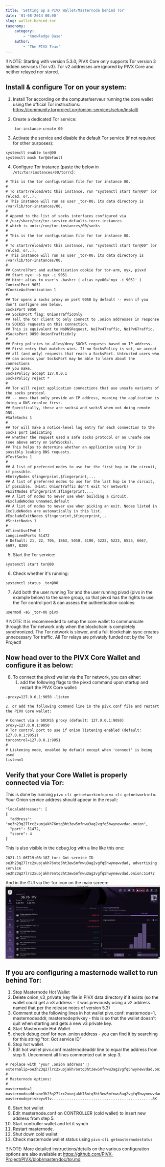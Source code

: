 ```yaml
---
title: 'Setting up a PIVX Wallet/Masternode behind Tor'
date: '01-08-2014 00:00'
slug: wallet-behind-tor
taxonomy:
    category:
        - 'Knowledge Base'
    author:
        - 'The PIVX Team'
---
```


!! NOTE: Starting with version 5.3.0, PIVX Core only supports Tor version 3 hidden services (Tor v3). Tor v2 addresses are ignored by PIVX Core and neither relayed nor stored.

## Install & configure Tor on your system:

1. Install Tor according on the computer/serveur running the core wallet using the official Tor instructions: https://community.torproject.org/onion-services/setup/install/

2. Create a dedicated Tor service:
```
	tor-instance-create 00
```
3. Activate the service and disable the default Tor service (if not required for other purposes):
```
systemctl enable tor@00
systemctl mask tor@default
```
4. Configure Tor instance (paste the below in ```/etc/tor/instances/00/torrc```):
```
# This is the tor configuration file for tor instance 00.
#
# To start/reload/etc this instance, run "systemctl start tor@00" (or reload, or..).
# This instance will run as user _tor-00; its data directory is /var/lib/tor-instances/00.
#
# Append to the list of socks interfaces configured via
# /usr/share/tor/tor-service-defaults-torrc-instances
# which is unix:/run/tor-instances/00/socks
#
# This is the tor configuration file for tor instance 00.
#
# To start/reload/etc this instance, run "systemctl start tor@00" (or reload, or..).
# This instance will run as user _tor-00; its data directory is /var/lib/tor-instances/00.
#
## ControlPort and authentication cookie for tor-arm, nyx, pivxd
## Start nyx: ~$ nyx -i 9051
## Hint: alias to user's .bashrc ( alias nyx00='nyx -i 9051' )
ControlPort 9051
#CookieAuthentication 1
#
## Tor opens a socks proxy on port 9050 by default -- even if you don't configure one below.
SocksPort 9050
## SocksPort flag: OnionTrafficOnly
## Tell the tor client to only connect to .onion addresses in response to SOCKS5 requests on this connection.
## This is equivalent to NoDNSRequest, NoIPv4Traffic, NoIPv6Traffic.
#SocksPort 9050 OnionTrafficOnly
#
## Entry policies to allow/deny SOCKS requests based on IP address.
## First entry that matches wins. If no SocksPolicy is set, we accept
## all (and only) requests that reach a SocksPort. Untrusted users who
## can access your SocksPort may be able to learn about the connections
## you make.
SocksPolicy accept 127.0.0.1
SocksPolicy reject *
#
## Tor will reject application connections that use unsafe variants of the socks protocol
## -- ones that only provide an IP address, meaning the application is doing a DNS resolve first.
## Specifically, these are socks4 and socks5 when not doing remote DNS.
#SafeSocks 1
#
## Tor will make a notice-level log entry for each connection to the Socks port indicating
## whether the request used a safe socks protocol or an unsafe one (see above entry on SafeSocks).
## This helps to determine whether an application using Tor is possibly leaking DNS requests.
#TestSocks 1
#
## A list of preferred nodes to use for the first hop in the circuit, if possible.
#EntryNodes $fingerprint,$fingerprint,...
## A list of preferred nodes to use for the last hop in the circuit, if possible. (Hint: OnionTraffic don't exit Tor network)
#ExitNodes $fingerprint,$fingerprint,...
## A list of nodes to never use when building a circuit.
#ExcludeNodes Unnamed,default
## A list of nodes to never use when picking an exit. Nodes listed in ExcludeNodes are automatically in this list.
#ExcludeExitNodes $fingerprint,$fingerprint,..
#StrictNodes 1
#
#ClientUseIPv6 1
LongLivedPorts 51472
# Default: 21, 22, 706, 1863, 5050, 5190, 5222, 5223, 6523, 6667, 6697, 8300 
```
5. Start the Tor service:
```
systemctl start tor@00
```
6. Check whether it's running:
```
systemctl status _tor@00
```

7.  Add both the user running Tor and the user running pivxd (pivx in the example below) to the same group, so that pivxd has the rights to use the Tor control port & can assess the authentication cookies:
```
usermod -aG _tor-00 pivx
```

!! NOTE: It is recommended to setup the core wallet to communicate through the Tor network only when the blockchain is completely synchronized. The Tor network is slower, and a full blockchain sync creates unnecessary Tor traffic. All Tor relays are privately funded not by the Tor Project!

## Now head over to the PIVX Core Wallet and configure it as below:

8. To connect the pivxd wallet via the Tor network, you can either:
	1. add the following flags to the pivxd command upon startup and restart the PIVX Core wallet:
```
-proxy=127.0.0.1:9050 -listen
```
	2. or add the following command line in the pivx.conf file and restart the PIVX Core wallet:
```
# Connect via a SOCKS5 proxy (default: 127.0.0.1:9050)
proxy=127.0.0.1:9050
# Tor control port to use if onion listening enabled (default: 127.0.0.1:9051)
torcontrol=127.0.0.1:9051
#
# Listening mode, enabled by default except when 'connect' is being used
listen=1
```

## Verify that your Core Wallet is properly connected via Tor:

This is done by running `pivx-cli getnetworkinfopivx-cli getnetworkinfo`. Your Onion service address should appear in the result:
```
"localaddresses": [
{
  "address": "oe3h23q27lrc2xuojakh76ntq3ht3ew5mfnwu3ag2vgfq5hwynewvdad.onion",
  "port": 51472,
  "score": 4
}
```

This is also visible in the debug.log with a line like this one:

`2021-11-06T19:08:18Z tor: Got service ID oe3h23q27lrc2xuojakh76ntq3ht3ew5mfnwu3ag2vgfq5hwynewvdad, advertising service oe3h23q27lrc2xuojakh76ntq3ht3ew5mfnwu3ag2vgfq5hwynewvdad.onion:51472`

And in the GUI via the Tor icon on the main screen:
![1.tor_active](1.tor_active.png?classes=center&resize=600)

## If you are configuring a masternode wallet to run behind Tor:

1. Stop Masternode Hot Wallet
2. Delete onion_v3_private_key file in PIVX data directory if it exists (so the wallet could get a v3 address - it was previously using a v2 address named that per the release notes of version 5.3)
3. Comment out the following lines in hot wallet pivx.conf: masternode=1, masternodeaddr, masternodeprivkey - this is so that the wallet doesn't quit when starting and gets a new v3 private key.
4. Start Masternode Hot Wallet
5. check debug.conf for new .onion address - you can find it by searching for this string "tor: Got service ID"
6. Stop hot wallet.
7. Edit hot wallet pivx.conf masternodeaddr line to equal the address from step 5. Uncomment all lines commented out in step 3.
  ```
  # replace with 'your .onion address' 🔻
  externalip=oe3h23q27lrc2xuojakh76ntq3ht3ew5mfnwu3ag2vgfq5hwynewvdad.onion
  #	
  # Masternode options:
  #
  masternode=1
  masternodeaddr=oe3h23q27lrc2xuojakh76ntq3ht3ew5mfnwu3ag2vgfq5hwynewvdad.onion
  masternodeprivkey=91v..............................................8K
  ```
8. Start hot wallet
9. Edit masternode.conf on CONTROLLER (cold wallet) to insert new address from step 5.
10. Start controller wallet and let it synch
11. Restart masternode.
12. Shut down cold wallet
13. Check masternode wallet status using `pivx-cli getmasternodestatus`


!! NOTE: More detailed instructions/details on the various configuration options are also available at https://github.com/PIVX-Project/PIVX/blob/master/doc/tor.md
